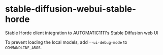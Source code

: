 # stable-diffusion-webui-stable-horde
Stable Horde client integration to AUTOMATIC1111's Stable Diffusion web UI

To prevent loading the local models, add `--ui-debug-mode` to `COMMANDLINE_ARGS`.
